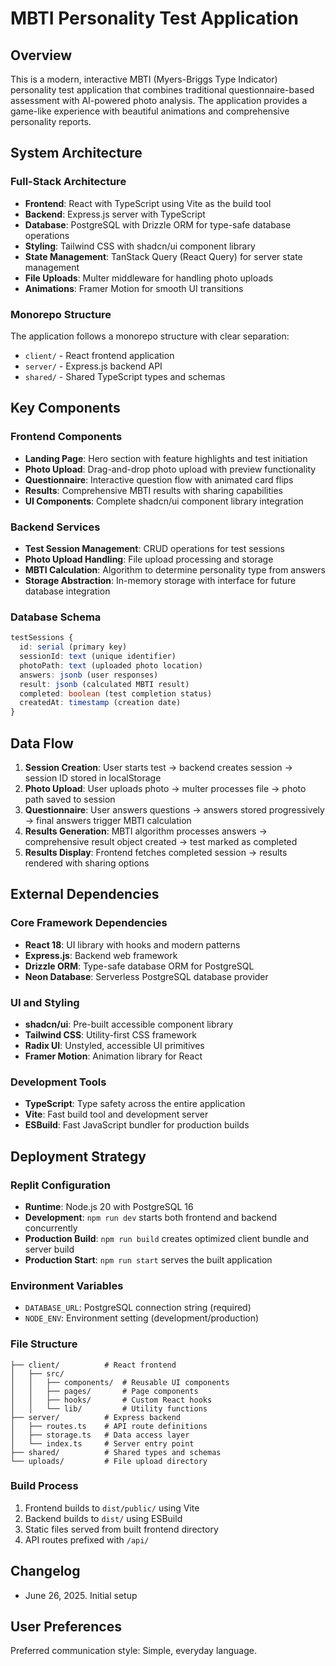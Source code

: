 # MBTI Personality Test Application

## Overview

This is a modern, interactive MBTI (Myers-Briggs Type Indicator) personality test application that combines traditional questionnaire-based assessment with AI-powered photo analysis. The application provides a game-like experience with beautiful animations and comprehensive personality reports.

## System Architecture

### Full-Stack Architecture
- **Frontend**: React with TypeScript using Vite as the build tool
- **Backend**: Express.js server with TypeScript
- **Database**: PostgreSQL with Drizzle ORM for type-safe database operations
- **Styling**: Tailwind CSS with shadcn/ui component library
- **State Management**: TanStack Query (React Query) for server state management
- **File Uploads**: Multer middleware for handling photo uploads
- **Animations**: Framer Motion for smooth UI transitions

### Monorepo Structure
The application follows a monorepo structure with clear separation:
- `client/` - React frontend application
- `server/` - Express.js backend API
- `shared/` - Shared TypeScript types and schemas

## Key Components

### Frontend Components
- **Landing Page**: Hero section with feature highlights and test initiation
- **Photo Upload**: Drag-and-drop photo upload with preview functionality
- **Questionnaire**: Interactive question flow with animated card flips
- **Results**: Comprehensive MBTI results with sharing capabilities
- **UI Components**: Complete shadcn/ui component library integration

### Backend Services
- **Test Session Management**: CRUD operations for test sessions
- **Photo Upload Handling**: File upload processing and storage
- **MBTI Calculation**: Algorithm to determine personality type from answers
- **Storage Abstraction**: In-memory storage with interface for future database integration

### Database Schema
```typescript
testSessions {
  id: serial (primary key)
  sessionId: text (unique identifier)
  photoPath: text (uploaded photo location)
  answers: jsonb (user responses)
  result: jsonb (calculated MBTI result)
  completed: boolean (test completion status)
  createdAt: timestamp (creation date)
}
```

## Data Flow

1. **Session Creation**: User starts test → backend creates session → session ID stored in localStorage
2. **Photo Upload**: User uploads photo → multer processes file → photo path saved to session
3. **Questionnaire**: User answers questions → answers stored progressively → final answers trigger MBTI calculation
4. **Results Generation**: MBTI algorithm processes answers → comprehensive result object created → test marked as completed
5. **Results Display**: Frontend fetches completed session → results rendered with sharing options

## External Dependencies

### Core Framework Dependencies
- **React 18**: UI library with hooks and modern patterns
- **Express.js**: Backend web framework
- **Drizzle ORM**: Type-safe database ORM for PostgreSQL
- **Neon Database**: Serverless PostgreSQL database provider

### UI and Styling
- **shadcn/ui**: Pre-built accessible component library
- **Tailwind CSS**: Utility-first CSS framework
- **Radix UI**: Unstyled, accessible UI primitives
- **Framer Motion**: Animation library for React

### Development Tools
- **TypeScript**: Type safety across the entire application
- **Vite**: Fast build tool and development server
- **ESBuild**: Fast JavaScript bundler for production builds

## Deployment Strategy

### Replit Configuration
- **Runtime**: Node.js 20 with PostgreSQL 16
- **Development**: `npm run dev` starts both frontend and backend concurrently
- **Production Build**: `npm run build` creates optimized client bundle and server build
- **Production Start**: `npm run start` serves the built application

### Environment Variables
- `DATABASE_URL`: PostgreSQL connection string (required)
- `NODE_ENV`: Environment setting (development/production)

### File Structure
```
├── client/          # React frontend
│   ├── src/
│   │   ├── components/  # Reusable UI components
│   │   ├── pages/       # Page components
│   │   ├── hooks/       # Custom React hooks
│   │   └── lib/         # Utility functions
├── server/          # Express backend
│   ├── routes.ts    # API route definitions
│   ├── storage.ts   # Data access layer
│   └── index.ts     # Server entry point
├── shared/          # Shared types and schemas
└── uploads/         # File upload directory
```

### Build Process
1. Frontend builds to `dist/public/` using Vite
2. Backend builds to `dist/` using ESBuild
3. Static files served from built frontend directory
4. API routes prefixed with `/api/`

## Changelog

- June 26, 2025. Initial setup

## User Preferences

Preferred communication style: Simple, everyday language.